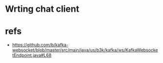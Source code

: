 # Wrting chat client



# refs
- https://github.com/b/kafka-websocket/blob/master/src/main/java/us/b3k/kafka/ws/KafkaWebsocketEndpoint.java#L68
